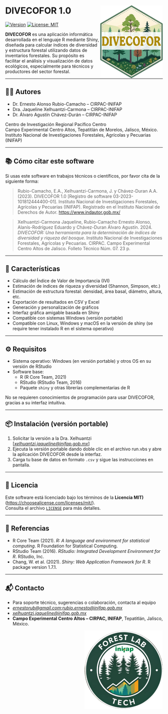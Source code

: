 # DIVECOFOR 1.0 <a href='https://github.com/rubio-e/DIVECOFOR_APP'><img src='www/logo_divecofor.png' align="right" width="200" /></a>
<!-- badges: start -->
[![Version](https://img.shields.io/badge/version-0.1.0-blue.svg)](https://github.com/rubio-e/DIVECOFOR_APP)
[![License: MIT](https://img.shields.io/badge/license-MIT-blue.svg)](./LICENSE.md)
<!-- badges: end -->

**DIVECOFOR** es una aplicación informática desarrollada en el lenguaje R mediante Shiny, diseñada para calcular índices de diversidad y estructura forestal utilizando datos de inventarios forestales. Su propósito es facilitar el análisis y visualización de datos ecológicos, especialmente para técnicos y productores del sector forestal.

---

## 🧑‍💻 Autores

- Dr. Ernesto Alonso Rubio-Camacho – CIRPAC-INIFAP  
- Dra. Jaqueline Xelhuantzi-Carmona – CIRPAC-INIFAP  
- Dr. Álvaro Agustín Chávez-Durán – CIRPAC-INIFAP  

Centro de Investigación Regional Pacífico Centro  
Campo Experimental Centro Altos, Tepatitlán de Morelos, Jalisco, México.  
Instituto Nacional de Investigaciones Forestales, Agrícolas y Pecuarias (INIFAP)

---

## 📚 Cómo citar este software

Si usas este software en trabajos técnicos o científicos, por favor cita de la siguiente forma:

> Rubio-Camacho, E.A., Xelhuantzi-Carmona, J. y Chávez-Duran A.A. (2023). DIVECOFOR 1.0 [Registro de software 03-2023-101812444400-01]. Instituto Nacional de Investigaciones Forestales, Agrícolas y Pecuarias (INIFAP). Registrado en el Instituto Nacional de Derechos de Autor. https://www.indautor.gob.mx/

> Xelhuantzi-Carmona Jaqueline, Rubio-Camacho Ernesto Alonso, Alanís-Rodríguez Eduardo y Chávez-Duran Álvaro Agustín. 2024. *DIVECOFOR: Una herramienta para la determinación de índices de diversidad y riqueza del bosque*. Instituto Nacional de Investigaciones Forestales, Agrícolas y Pecuarias. CIRPAC. Campo Experimental Centro Altos de Jalisco. Folleto Técnico Núm. 07. 23 p.

---

## 🚀 Características

- Cálculo del Índice de Valor de Importancia (IVI)
- Estimación de índices de riqueza y diversidad (Shannon, Simpson, etc.)
- Estimación de estructura forestal: densidad, área basal, diámetro, altura, etc.
- Exportación de resultados en CSV y Excel
- Generación y personalización de gráficos
- Interfaz gráfica amigable basada en Shiny
- Compatible con sistemas Windows (versión portable)
- Compatible con Linux, Windows y macOS en la versión de shiny (se require tener instalado R en el sistema operativo)

---

## ⚙️ Requisitos

- Sistema operativo: Windows (en versión portable) y otros OS en su versión de RStudio
- Software base:
  - R (R Core Team, 2021)
  - RStudio (RStudio Team, 2016)
  - Paquete `shiny` y otras librerías complementarias de R

No se requieren conocimientos de programación para usar DIVECOFOR, gracias a su interfaz intuitiva.

---

## 📦 Instalación (versión portable)

1. Solicitar la versión a la Dra. Xelhuantzi [*xelhuantzi.jaqueline@inifap.gob.mx*]
2. Ejecuta la versión portable dando doble clic en el archivo run.vbs y abre la aplicación DIVECOFOR desde la interfaz.
3. Carga tu base de datos en formato `.csv` y sigue las instrucciones en pantalla.

---

## 📄 Licencia

Este software está licenciado bajo los términos de la **Licencia MIT)**(https://choosealicense.com/licenses/mit/).  
Consulta el archivo [`LICENSE`](./LICENSE.md) para más detalles.


---

## 📘 Referencias

- R Core Team (2021). *R: A language and environment for statistical computing*. R Foundation for Statistical Computing.
- RStudio Team (2016). *RStudio: Integrated Development Environment for R*. RStudio, Inc.
- Chang, W. et al. (2021). *Shiny: Web Application Framework for R*. R package version 1.7.1.

---

## 📬 Contacto

- Para soporte técnico, sugerencias o colaboración, contacta al equipo 
- *ernestorub@gmail.com*;*rubio.ernesto@inifap.gob.mx*
- *xelhuantzi.jaqueline@inifap.gob.mx*
- **Campo Experimental Centro Altos – CIRPAC, INIFAP**, Tepatitlán, Jalisco, México.
<img src="www/lab.png" width="250" style="float:right" />
